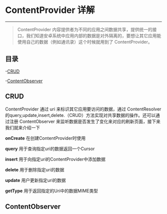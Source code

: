 # ContentProvider 详解

---

> ContentProvider 内容提供者为不同的应用之间数据共享，提供统一的接口，我们知道安卓系统中应用内部的数据是对外隔离的，要想让其它应用能使用自己的数据（例如通讯录）这个时候就用到了 ContentProvider。

## 目录

-[CRUD](#CRUD)

-[ContentObserver](#ContentObserver)

## CRUD

ContentProvider 通过 uri 来标识其它应用要访问的数据，通过 ContentResolver 的query,update,insert,delete.（CRUD）方法实现对共享数据的操作。还可以通过注册 ContentObserver 来监听数据是否发生了变化来对应的刷新页面，接下来我们就来介绍一下

**onCreate**
在创建ContentProvider时使用

**query**
用于查询指定uri的数据返回一个Cursor

**insert**
用于向指定uri的ContentProvider中添加数据

**delete**
用于删除指定uri的数据

**update**
用户更新指定uri的数据

**getType**
用于返回指定的Uri中的数据MIME类型





## ContentObserver
